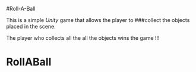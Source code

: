
#Roll-A-Ball

This is a simple *Unity* game that allows the player to ###collect the objects placed in the scene.

The player who collects all the all the objects wins the game !!!
# RollABall
